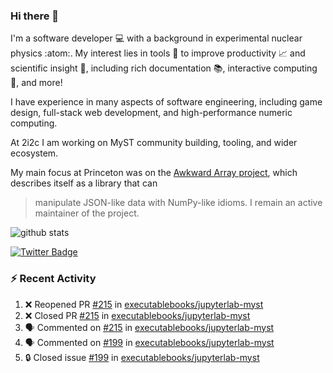 ### Hi there 👋 

I'm a software developer 💻 with a background in experimental nuclear physics :atom:. My interest lies in tools :wrench: to improve productivity :chart_with_upwards_trend: and scientific insight :telescope:, including rich documentation 📚, interactive computing 🧮, and more! 

I have experience in many aspects of software engineering, including game design, full-stack web development, and high-performance numeric computing. 

At 2i2c I am working on MyST community building, tooling, and wider ecosystem. 

My main focus at Princeton was on the [Awkward Array project](awkward-array.org/), which describes itself as a library that can 
> manipulate JSON-like data with NumPy-like idioms. I remain an active maintainer of the project. 

![github stats](https://github-readme-stats.vercel.app/api?username=agoose77&show_icons=true&hide_rank=true&hide_title=true&bg_color=30,e76445,904e95&text_color=efe3ec&icon_color=efe3ec)
<!--
**agoose77/agoose77** is a ✨ _special_ ✨ repository because its `README.md` (this file) appears on your GitHub profile.

Here are some ideas to get you started:

- 🔭 I’m currently working on ...
- 🌱 I’m currently learning ...
- 👯 I’m looking to collaborate on ...
- 🤔 I’m looking for help with ...
- 💬 Ask me about ...
- 📫 How to reach me: ...
- 😄 Pronouns: ...
- ⚡ Fun fact: ...
-->

[![Twitter Badge](https://img.shields.io/twitter/follow/agoose77?style=flat-square&logo=Twitter&logoColor=white&color=cornflowerblue)](https://twitter.com/agoose77)

### :zap: Recent Activity

<!--START_SECTION:activity-->
1. ❌ Reopened PR [#215](https://github.com/executablebooks/jupyterlab-myst/pull/215) in [executablebooks/jupyterlab-myst](https://github.com/executablebooks/jupyterlab-myst)
2. ❌ Closed PR [#215](https://github.com/executablebooks/jupyterlab-myst/pull/215) in [executablebooks/jupyterlab-myst](https://github.com/executablebooks/jupyterlab-myst)
3. 🗣 Commented on [#215](https://github.com/executablebooks/jupyterlab-myst/pull/215#issuecomment-1945844015) in [executablebooks/jupyterlab-myst](https://github.com/executablebooks/jupyterlab-myst)
4. 🗣 Commented on [#199](https://github.com/executablebooks/jupyterlab-myst/issues/199#issuecomment-1945724483) in [executablebooks/jupyterlab-myst](https://github.com/executablebooks/jupyterlab-myst)
5. 🔒 Closed issue [#199](https://github.com/executablebooks/jupyterlab-myst/issues/199) in [executablebooks/jupyterlab-myst](https://github.com/executablebooks/jupyterlab-myst)
<!--END_SECTION:activity-->

